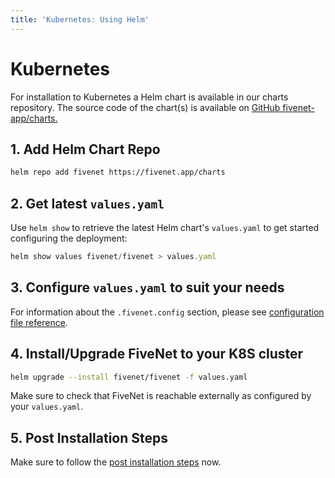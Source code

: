 ```yaml
---
title: 'Kubernetes: Using Helm'
---
```


# Kubernetes

For installation to Kubernetes a Helm chart is available in our charts repository. The source code of the chart(s) is available on [GitHub fivenet-app/charts.](https://github.com/fivenet-app/charts)

## 1. Add Helm Chart Repo

```bash
helm repo add fivenet https://fivenet.app/charts
```

## 2. Get latest `values.yaml`

Use `helm show` to retrieve the latest Helm chart's `values.yaml` to get started configuring the deployment:

```js
helm show values fivenet/fivenet > values.yaml
```

## 3. Configure `values.yaml` to suit your needs

For information about the `.fivenet.config` section, please see [configuration file reference](../3.configuration/1.config-reference.md).

## 4. Install/Upgrade FiveNet to your K8S cluster

```bash
helm upgrade --install fivenet/fivenet -f values.yaml
```

Make sure to check that FiveNet is reachable externally as configured by your `values.yaml`.

## 5. Post Installation Steps

Make sure to follow the [post installation steps](6.post-install-steps.md) now.
